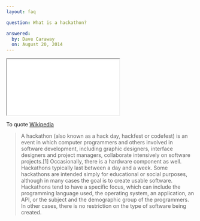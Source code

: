 ```yaml
---
layout: faq

question: What is a hackathon?

answered:
  by: Dave Caraway
  on: August 20, 2014
---
```

<div class="embed-responsive embed-responsive-16by9">
<iframe src="//www.youtube.com/embed/videoseries?list=PLlywScj9J1vElOnG-Yoz_wBt4Xh76aEyk&autoplay=1" allowfullscreen></iframe>
</div>


To quote [Wikipedia](http://en.wikipedia.org/wiki/Hackathon)

<blockquote>
	<p>
 A hackathon (also known as a hack day, hackfest or codefest) is an event in which computer programmers and others involved in software development, including graphic designers, interface designers and project managers, collaborate intensively on software projects.[1] Occasionally, there is a hardware component as well. Hackathons typically last between a day and a week. Some hackathons are intended simply for educational or social purposes, although in many cases the goal is to create usable software. Hackathons tend to have a specific focus, which can include the programming language used, the operating system, an application, an API, or the subject and the demographic group of the programmers. In other cases, there is no restriction on the type of software being created.</p>
 </blockquote>
